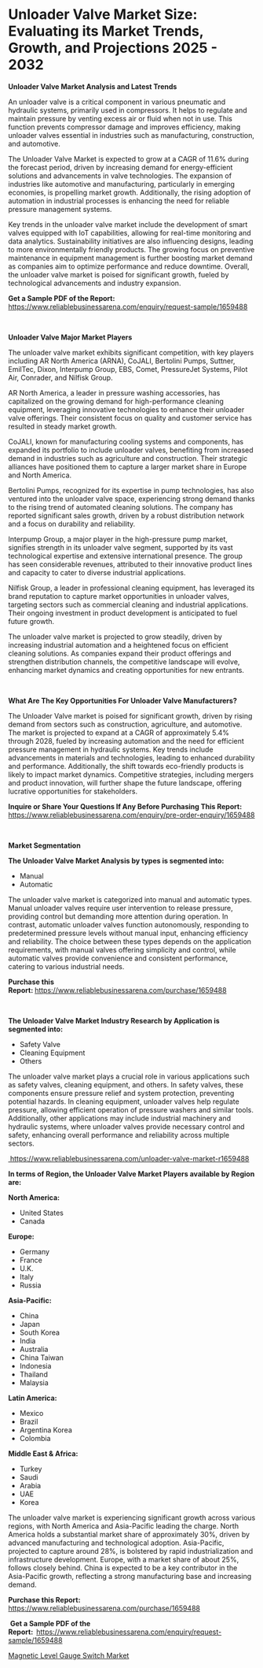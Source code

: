 <p><h1>Unloader Valve Market Size: Evaluating its Market Trends, Growth, and Projections 2025 - 2032</h1></p><p><strong>Unloader Valve Market Analysis and Latest Trends</strong></p>
<p><p>An unloader valve is a critical component in various pneumatic and hydraulic systems, primarily used in compressors. It helps to regulate and maintain pressure by venting excess air or fluid when not in use. This function prevents compressor damage and improves efficiency, making unloader valves essential in industries such as manufacturing, construction, and automotive.</p><p>The Unloader Valve Market is expected to grow at a CAGR of 11.6% during the forecast period, driven by increasing demand for energy-efficient solutions and advancements in valve technologies. The expansion of industries like automotive and manufacturing, particularly in emerging economies, is propelling market growth. Additionally, the rising adoption of automation in industrial processes is enhancing the need for reliable pressure management systems.</p><p>Key trends in the unloader valve market include the development of smart valves equipped with IoT capabilities, allowing for real-time monitoring and data analytics. Sustainability initiatives are also influencing designs, leading to more environmentally friendly products. The growing focus on preventive maintenance in equipment management is further boosting market demand as companies aim to optimize performance and reduce downtime. Overall, the unloader valve market is poised for significant growth, fueled by technological advancements and industry expansion.</p></p>
<p><strong>Get a Sample PDF of the Report:&nbsp;</strong> <a href="https://www.reliablebusinessarena.com/enquiry/request-sample/1659488?utm_campaign=2238&utm_medium=2&utm_source=Github&utm_content=ia&utm_term=17022025&utm_id=unloader-valve">https://www.reliablebusinessarena.com/enquiry/request-sample/1659488</a></p>
<p>&nbsp;</p>
<p><strong>Unloader Valve Major Market Players</strong></p>
<p><p>The unloader valve market exhibits significant competition, with key players including AR North America (ARNA), CoJALI, Bertolini Pumps, Suttner, EmilTec, Dixon, Interpump Group, EBS, Comet, PressureJet Systems, Pilot Air, Conrader, and Nilfisk Group. </p><p>AR North America, a leader in pressure washing accessories, has capitalized on the growing demand for high-performance cleaning equipment, leveraging innovative technologies to enhance their unloader valve offerings. Their consistent focus on quality and customer service has resulted in steady market growth.</p><p>CoJALI, known for manufacturing cooling systems and components, has expanded its portfolio to include unloader valves, benefiting from increased demand in industries such as agriculture and construction. Their strategic alliances have positioned them to capture a larger market share in Europe and North America.</p><p>Bertolini Pumps, recognized for its expertise in pump technologies, has also ventured into the unloader valve space, experiencing strong demand thanks to the rising trend of automated cleaning solutions. The company has reported significant sales growth, driven by a robust distribution network and a focus on durability and reliability.</p><p>Interpump Group, a major player in the high-pressure pump market, signifies strength in its unloader valve segment, supported by its vast technological expertise and extensive international presence. The group has seen considerable revenues, attributed to their innovative product lines and capacity to cater to diverse industrial applications.</p><p>Nilfisk Group, a leader in professional cleaning equipment, has leveraged its brand reputation to capture market opportunities in unloader valves, targeting sectors such as commercial cleaning and industrial applications. Their ongoing investment in product development is anticipated to fuel future growth.</p><p>The unloader valve market is projected to grow steadily, driven by increasing industrial automation and a heightened focus on efficient cleaning solutions. As companies expand their product offerings and strengthen distribution channels, the competitive landscape will evolve, enhancing market dynamics and creating opportunities for new entrants.</p></p>
<p>&nbsp;</p>
<p><strong>What Are The Key Opportunities For Unloader Valve Manufacturers?</strong></p>
<p><p>The Unloader Valve market is poised for significant growth, driven by rising demand from sectors such as construction, agriculture, and automotive. The market is projected to expand at a CAGR of approximately 5.4% through 2028, fueled by increasing automation and the need for efficient pressure management in hydraulic systems. Key trends include advancements in materials and technologies, leading to enhanced durability and performance. Additionally, the shift towards eco-friendly products is likely to impact market dynamics. Competitive strategies, including mergers and product innovation, will further shape the future landscape, offering lucrative opportunities for stakeholders.</p></p>
<p><strong>Inquire or Share Your Questions If Any Before Purchasing This Report:</strong> <a href="https://www.reliablebusinessarena.com/enquiry/pre-order-enquiry/1659488?utm_campaign=2238&utm_medium=2&utm_source=Github&utm_content=ia&utm_term=17022025&utm_id=unloader-valve">https://www.reliablebusinessarena.com/enquiry/pre-order-enquiry/1659488</a></p>
<p>&nbsp;</p>
<p><strong>Market Segmentation</strong></p>
<p><strong>The Unloader Valve Market Analysis by types is segmented into:</strong></p>
<p><ul><li>Manual</li><li>Automatic</li></ul></p>
<p><p>The unloader valve market is categorized into manual and automatic types. Manual unloader valves require user intervention to release pressure, providing control but demanding more attention during operation. In contrast, automatic unloader valves function autonomously, responding to predetermined pressure levels without manual input, enhancing efficiency and reliability. The choice between these types depends on the application requirements, with manual valves offering simplicity and control, while automatic valves provide convenience and consistent performance, catering to various industrial needs.</p></p>
<p><strong>Purchase this Report:&nbsp;</strong><a href="https://www.reliablebusinessarena.com/purchase/1659488?utm_campaign=2238&utm_medium=2&utm_source=Github&utm_content=ia&utm_term=17022025&utm_id=unloader-valve">https://www.reliablebusinessarena.com/purchase/1659488</a></p>
<p>&nbsp;</p>
<p><strong>The Unloader Valve Market Industry Research by Application is segmented into:</strong></p>
<p><ul><li>Safety Valve</li><li>Cleaning Equipment</li><li>Others</li></ul></p>
<p><p>The unloader valve market plays a crucial role in various applications such as safety valves, cleaning equipment, and others. In safety valves, these components ensure pressure relief and system protection, preventing potential hazards. In cleaning equipment, unloader valves help regulate pressure, allowing efficient operation of pressure washers and similar tools. Additionally, other applications may include industrial machinery and hydraulic systems, where unloader valves provide necessary control and safety, enhancing overall performance and reliability across multiple sectors.</p></p>
<p><a href="https://www.reliablebusinessarena.com/unloader-valve-market-r1659488?utm_campaign=2238&utm_medium=2&utm_source=Github&utm_content=ia&utm_term=17022025&utm_id=unloader-valve">&nbsp;https://www.reliablebusinessarena.com/unloader-valve-market-r1659488</a></p>
<p><strong>In terms of Region, the Unloader Valve Market Players available by Region are:</strong></p>
<p>
    <p> <strong> North America: </strong>
        <ul>
            <li>United States</li>
            <li>Canada</li>
        </ul>
        </p> 
    <p> <strong> Europe: </strong>
        <ul>
            <li>Germany</li>
            <li>France</li>
            <li>U.K.</li>
            <li>Italy</li>
            <li>Russia</li>
        </ul>
        </p> 
    <p> <strong> Asia-Pacific: </strong>
        <ul>
            <li>China</li>
            <li>Japan</li>
            <li>South Korea</li>
            <li>India</li>
            <li>Australia</li>
            <li>China Taiwan</li>
            <li>Indonesia</li>
            <li>Thailand</li>
            <li>Malaysia</li>
        </ul>
        </p> 
    <p> <strong> Latin America: </strong>
        <ul>
            <li>Mexico</li>
            <li>Brazil</li>
            <li>Argentina Korea</li>
            <li>Colombia</li>
        </ul>
        </p> 
    <p> <strong> Middle East & Africa: </strong>
        <ul>
            <li>Turkey</li>
            <li>Saudi</li>
            <li>Arabia</li>
            <li>UAE</li>
            <li>Korea</li>
        </ul>
    </p>
    </p>
<p><p>The unloader valve market is experiencing significant growth across various regions, with North America and Asia-Pacific leading the charge. North America holds a substantial market share of approximately 30%, driven by advanced manufacturing and technological adoption. Asia-Pacific, projected to capture around 28%, is bolstered by rapid industrialization and infrastructure development. Europe, with a market share of about 25%, follows closely behind. China is expected to be a key contributor in the Asia-Pacific growth, reflecting a strong manufacturing base and increasing demand.</p></p>
<p><strong>Purchase this Report: </strong><a href="https://www.reliablebusinessarena.com/purchase/1659488?utm_campaign=2238&utm_medium=2&utm_source=Github&utm_content=ia&utm_term=17022025&utm_id=unloader-valve">https://www.reliablebusinessarena.com/purchase/1659488</a></p>
<p>&nbsp;<strong>Get a Sample PDF of the Report:&nbsp;&nbsp;</strong><a href="https://www.reliablebusinessarena.com/enquiry/request-sample/1659488?utm_campaign=2238&utm_medium=2&utm_source=Github&utm_content=ia&utm_term=17022025&utm_id=unloader-valve">https://www.reliablebusinessarena.com/enquiry/request-sample/1659488</a></p>
<p><strong></strong></p>
<p><p><a href="https://github.com/WashimHussain441/Market-Research-Report-List-1/blob/main/magnetic-level-gauge-switch-market.md?utm_campaign=2238&utm_medium=2&utm_source=Github&utm_content=ia&utm_term=17022025&utm_id=unloader-valve">Magnetic Level Gauge Switch Market</a></p></p>